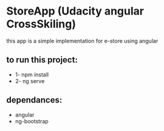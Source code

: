 # StoreApp (Udacity angular CrossSkiling)
this app is a simple implementation for e-store using angular 

## to run this project:
* 1- npm install
* 2- ng serve

## dependances:
* angular 
* ng-bootstrap
